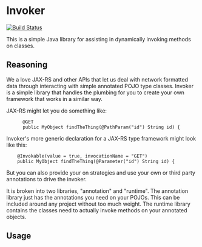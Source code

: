 Invoker
=======

[![Build Status](https://travis-ci.org/kebernet/invoker.svg?branch=master)](https://travis-ci.org/kebernet/invoker)

This is a simple Java library for assisting in dynamically invoking methods on classes.

Reasoning
---------

We a love JAX-RS and other APIs that let us deal with network formatted data through interacting with
simple annotated POJO type classes. Invoker is a simple library that handles the plumbing for you to
create your own framework that works in a similar way.

JAX-RS might let you do something like: 

```
      @GET
      public MyObject findTheThing(@PathParam("id") String id) {

```

Invoker's more generic declaration for a JAX-RS type framework might look like this:

```
    @Invokable(value = true, invocationName = "GET")
    public MyObject findTheThing(@Parameter("id") String id) {

```

But you can also provide your on strategies and use your own or third party annotations to drive
the invoker.

It is broken into two libraries, "annotation" and "runtime". The annotation library just has the 
annotations you need on your POJOs. This can be included around any project without too much weight. 
The runtime library contains the classes need to actually invoke methods on your annotated objects.

Usage
-----


